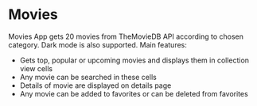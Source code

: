 # Movies
Movies App gets 20 movies from TheMovieDB API according to chosen category. Dark mode is also supported. Main features:
 - Gets top, popular or upcoming movies and displays them in collection view cells
 - Any movie can be searched in these cells
 - Details of movie are displayed on details page
 - Any movie can be added to favorites or can be deleted from favorites
